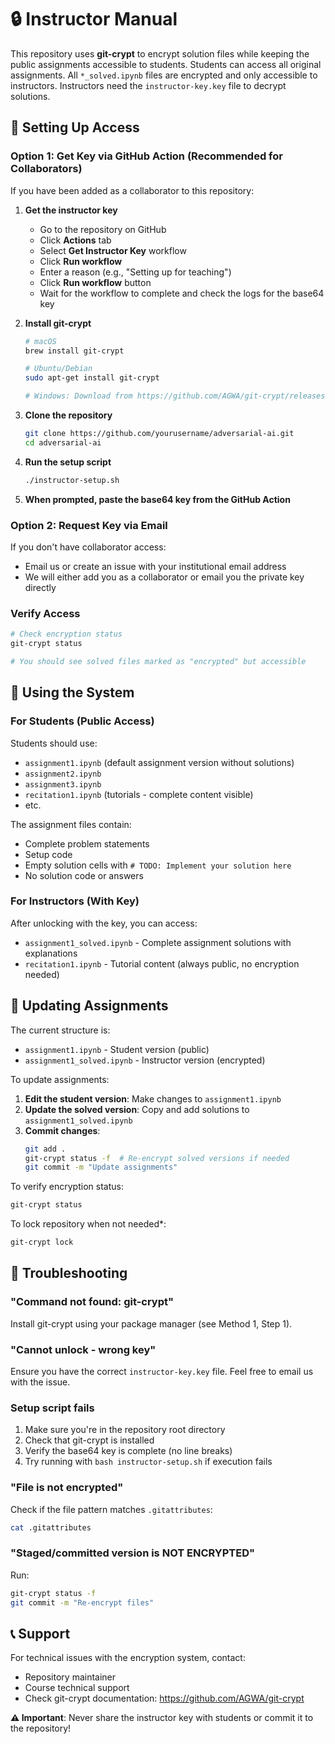 # 🔒 Instructor Manual

This repository uses **git-crypt** to encrypt solution files while keeping the public assignments accessible to students. Students can access all original assignments. All `*_solved.ipynb` files are encrypted and only accessible to instructors. Instructors need the `instructor-key.key` file to decrypt solutions.

## 🔑 Setting Up Access

### Option 1: Get Key via GitHub Action (Recommended for Collaborators)

If you have been added as a collaborator to this repository:

1. **Get the instructor key**
   - Go to the repository on GitHub
   - Click **Actions** tab
   - Select **Get Instructor Key** workflow
   - Click **Run workflow**
   - Enter a reason (e.g., "Setting up for teaching")
   - Click **Run workflow** button
   - Wait for the workflow to complete and check the logs for the base64 key

2. **Install git-crypt**
   ```bash
   # macOS
   brew install git-crypt
   
   # Ubuntu/Debian  
   sudo apt-get install git-crypt
   
   # Windows: Download from https://github.com/AGWA/git-crypt/releases
   ```

3. **Clone the repository**
   ```bash
   git clone https://github.com/yourusername/adversarial-ai.git
   cd adversarial-ai
   ```

4. **Run the setup script**
   ```bash
   ./instructor-setup.sh
   ```

5. **When prompted, paste the base64 key from the GitHub Action**

### Option 2: Request Key via Email

If you don't have collaborator access:
- Email us or create an issue with your institutional email address
- We will either add you as a collaborator or email you the private key directly 

### Verify Access

```bash
# Check encryption status
git-crypt status

# You should see solved files marked as "encrypted" but accessible
```

## 📖 Using the System

### For Students (Public Access)

Students should use:
- `assignment1.ipynb` (default assignment version without solutions)
- `assignment2.ipynb` 
- `assignment3.ipynb`
- `recitation1.ipynb` (tutorials - complete content visible)
- etc.

The assignment files contain:
- Complete problem statements
- Setup code
- Empty solution cells with `# TODO: Implement your solution here`
- No solution code or answers

### For Instructors (With Key)

After unlocking with the key, you can access:
- `assignment1_solved.ipynb` - Complete assignment solutions with explanations
- `recitation1.ipynb` - Tutorial content (always public, no encryption needed)

## 🔄 Updating Assignments

The current structure is:
- `assignment1.ipynb` - Student version (public)
- `assignment1_solved.ipynb` - Instructor version (encrypted)

To update assignments:

1. **Edit the student version**: Make changes to `assignment1.ipynb` 
2. **Update the solved version**: Copy and add solutions to `assignment1_solved.ipynb`
3. **Commit changes**:
   ```bash
   git add .
   git-crypt status -f  # Re-encrypt solved versions if needed
   git commit -m "Update assignments"
   ```


To verify encryption status:
   ```bash
   git-crypt status
   ```

To lock repository when not needed*:
   ```bash
   git-crypt lock
   ```

## 🔧 Troubleshooting

### "Command not found: git-crypt"
Install git-crypt using your package manager (see Method 1, Step 1).

### "Cannot unlock - wrong key"
Ensure you have the correct `instructor-key.key` file. Feel free to email us with the issue.

### Setup script fails
1. Make sure you're in the repository root directory
2. Check that git-crypt is installed
3. Verify the base64 key is complete (no line breaks)
4. Try running with `bash instructor-setup.sh` if execution fails

### "File is not encrypted"
Check if the file pattern matches `.gitattributes`:
```bash
cat .gitattributes
```

### "Staged/committed version is NOT ENCRYPTED"
Run:
```bash
git-crypt status -f
git commit -m "Re-encrypt files"
```

## 📞 Support

For technical issues with the encryption system, contact:
- Repository maintainer
- Course technical support
- Check git-crypt documentation: https://github.com/AGWA/git-crypt

**⚠️ Important**: Never share the instructor key with students or commit it to the repository! 